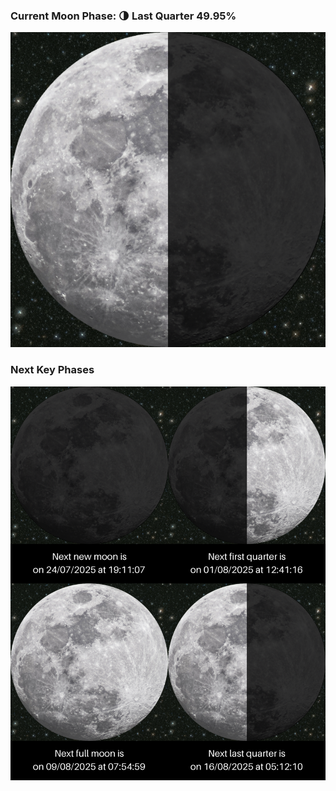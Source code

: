 ### Current Moon Phase: 🌗 Last Quarter 49.95%
![Moon Phase](moonphase.png)
### Next Key Phases
![Gallery](gallery.png)